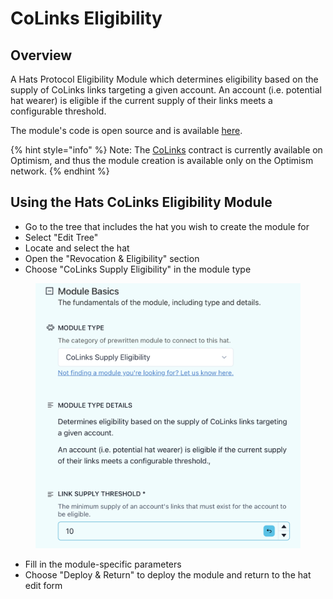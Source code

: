 # CoLinks Eligibility

## **Overview**

A Hats Protocol Eligibility Module which determines eligibility based on the supply of CoLinks links targeting a given account. An account (i.e. potential hat wearer) is eligible if the current supply of their links meets a configurable threshold.

The module's code is open source and is available [here](https://github.com/Hats-Protocol/colinks-eligibility).

{% hint style="info" %}
Note: The [CoLinks](https://optimistic.etherscan.io/address/0x7154cA7E4C756E06151aefA2D765404950FA0EE1#code) contract is currently available on Optimism, and thus the module creation is available only on the Optimism network.
{% endhint %}

## **Using the** Hats CoLinks **Eligibility Module**

* Go to the tree that includes the hat you wish to create the module for
* Select "Edit Tree"
* Locate and select the hat
* Open the "Revocation & Eligibility" section
* Choose "CoLinks Supply Eligibility" in the module type

<figure><img src="../../.gitbook/assets/Screenshot 2024-01-28 at 19.53.07.png" alt="" width="563"><figcaption></figcaption></figure>

* Fill in the module-specific parameters
* Choose "Deploy & Return" to deploy the module and return to the hat edit form
